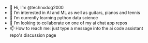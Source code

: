 - 👋 Hi, I’m @technodog2000
- 👀 I’m interested in AI and ML as well as guitars, pianos and tennis
- 🌱 I’m currently learning python data science
- 💞️ I’m looking to collaborate on one of my ai chat app repos
- 📫 How to reach me: just type a message into the ai code assistant repo's discussion page

<!---
technodog2000/technodog2000 is a ✨ special ✨ repository because its `README.md` (this file) appears on your GitHub profile.
You can click the Preview link to take a look at your changes.
--->
